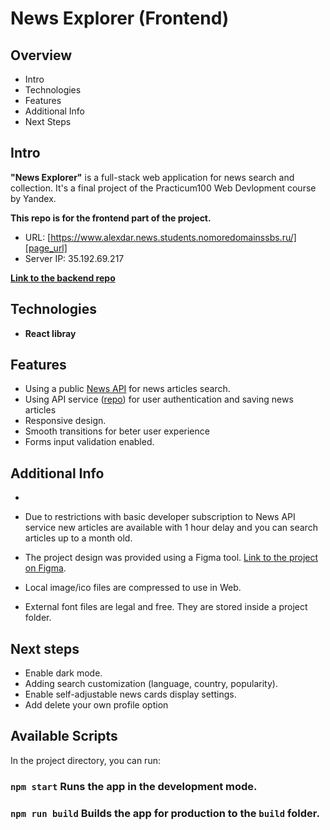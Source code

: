 # News Explorer (Frontend)

## Overview

- Intro
- Technologies
- Features
- Additional Info
- Next Steps

## **Intro**

**"News Explorer"** is a full-stack web application for news search and collection. It's a final project of the Practicum100 Web Devlopment course by Yandex.

**This repo is for the frontend part of the project.**

- URL: [https://www.alexdar.news.students.nomoredomainssbs.ru/][page_url]
- Server IP: 35.192.69.217

[**Link to the backend repo** ][news_explorer_backend]

## **Technologies**

- **React libray**

## **Features**

- Using a public [News API][news_api] for news articles search.
- Using API service ([repo][news_explorer_backend]) for user authentication and saving news articles
- Responsive design.
- Smooth transitions for beter user experience
- Forms input validation enabled.

## **Additional Info**

-

- Due to restrictions with basic developer subscription to News API service new articles are available with 1 hour delay and you can search articles up to a month old.
- The project design was provided using a Figma tool. [Link to the project on Figma][figma].
- Local image/ico files are compressed to use in Web.
- External font files are legal and free. They are stored inside a project folder.

## **Next steps**

- Enable dark mode.
- Adding search customization (language, country, popularity).
- Enable self-adjustable news cards display settings.
- Add delete your own profile option

## Available Scripts

In the project directory, you can run:

### `npm start` Runs the app in the development mode.

### `npm run build` Builds the app for production to the `build` folder.

[page_url]: https://www.alexdar.news.students.nomoredomainssbs.ru/
[news_api]: https://newsapi.org/
[news_explorer_backend]: https://github.com/sashadar/news-explorer-api
[figma]: https://www.figma.com/file/z1bxDn7eBEDlsDhnZ9dtin/Your-Final-Project?node-id=0%3A1
